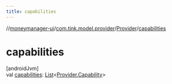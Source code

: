 ```yaml
---
title: capabilities
---
```

//[moneymanager-ui](../../../index.html)/[com.tink.model.provider](../index.html)/[Provider](index.html)/[capabilities](capabilities.html)



# capabilities



[androidJvm]\
val [capabilities](capabilities.html): [List](https://kotlinlang.org/api/latest/jvm/stdlib/kotlin.collections/-list/index.html)&lt;[Provider.Capability](-capability/index.html)&gt;





